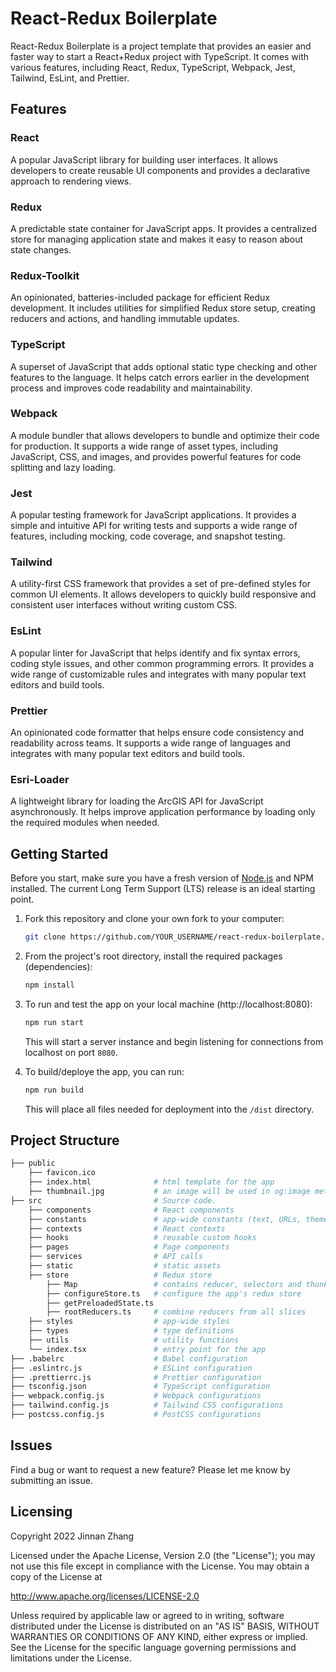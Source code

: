 # React-Redux Boilerplate

React-Redux Boilerplate is a project template that provides an easier and faster way to start a React+Redux project with TypeScript. It comes with various features, including React, Redux, TypeScript, Webpack, Jest, Tailwind, EsLint, and Prettier.

## Features
### React
A popular JavaScript library for building user interfaces. It allows developers to create reusable UI components and provides a declarative approach to rendering views.

### Redux
A predictable state container for JavaScript apps. It provides a centralized store for managing application state and makes it easy to reason about state changes.

### Redux-Toolkit
An opinionated, batteries-included package for efficient Redux development. It includes utilities for simplified Redux store setup, creating reducers and actions, and handling immutable updates.

### TypeScript
A superset of JavaScript that adds optional static type checking and other features to the language. It helps catch errors earlier in the development process and improves code readability and maintainability.

### Webpack
A module bundler that allows developers to bundle and optimize their code for production. It supports a wide range of asset types, including JavaScript, CSS, and images, and provides powerful features for code splitting and lazy loading.

### Jest
A popular testing framework for JavaScript applications. It provides a simple and intuitive API for writing tests and supports a wide range of features, including mocking, code coverage, and snapshot testing.

### Tailwind
A utility-first CSS framework that provides a set of pre-defined styles for common UI elements. It allows developers to quickly build responsive and consistent user interfaces without writing custom CSS.

### EsLint
A popular linter for JavaScript that helps identify and fix syntax errors, coding style issues, and other common programming errors. It provides a wide range of customizable rules and integrates with many popular text editors and build tools.

### Prettier
An opinionated code formatter that helps ensure code consistency and readability across teams. It supports a wide range of languages and integrates with many popular text editors and build tools.

### Esri-Loader 
A lightweight library for loading the ArcGIS API for JavaScript asynchronously. It helps improve application performance by loading only the required modules when needed.

## Getting Started
Before you start, make sure you have a fresh version of [Node.js](https://nodejs.org/en/) and NPM installed. The current Long Term Support (LTS) release is an ideal starting point.

1. Fork this repository and clone your own fork to your computer: 
    ```sh
    git clone https://github.com/YOUR_USERNAME/react-redux-boilerplate.git
    ```


2. From the project's root directory, install the required packages (dependencies):

    ```sh
    npm install
    ```

3. To run and test the app on your local machine (http://localhost:8080):

    ```sh
    npm run start
    ```

    This will start a server instance and begin listening for connections from localhost on port `8080`.

4. To build/deploye the app, you can run:

    ```sh
    npm run build
    ```

    This will place all files needed for deployment into the `/dist` directory.

## Project Structure

```sh
├── public  
    ├── favicon.ico
    ├── index.html              # html template for the app
    ├── thumbnail.jpg           # an image will be used in og:image meta tag
├── src                         # Source code.
    ├── components              # React components
    ├── constants               # app-wide constants (text, URLs, themes and etc)
    ├── contexts                # React contexts
    ├── hooks                   # reusable custom hooks
    ├── pages                   # Page components
    ├── services                # API calls
    ├── static                  # static assets
    ├── store                   # Redux store
        ├── Map                 # contains reducer, selectors and thunks for Map "slice" of the redux store
        ├── configureStore.ts   # configure the app's redux store
        ├── getPreloadedState.ts 
        ├── rootReducers.ts     # combine reducers from all slices
    ├── styles                  # app-wide styles
    ├── types                   # type definitions
    ├── utils                   # utility functions
    └── index.tsx               # entry point for the app
├── .babelrc                    # Babel configuration
├── .eslintrc.js                # ESLint configuration
├── .prettierrc.js              # Prettier configuration
├── tsconfig.json               # TypeScript configuration
├── webpack.config.js           # Webpack configurations
├── tailwind.config.js          # Tailwind CSS configurations
├── postcss.config.js           # PostCSS configurations
```

## Issues
Find a bug or want to request a new feature? Please let me know by submitting an issue.

## Licensing
Copyright 2022 Jinnan Zhang

Licensed under the Apache License, Version 2.0 (the "License");
you may not use this file except in compliance with the License.
You may obtain a copy of the License at

   http://www.apache.org/licenses/LICENSE-2.0

Unless required by applicable law or agreed to in writing, software
distributed under the License is distributed on an "AS IS" BASIS,
WITHOUT WARRANTIES OR CONDITIONS OF ANY KIND, either express or implied.
See the License for the specific language governing permissions and
limitations under the License.